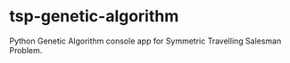 # tsp-genetic-algorithm
Python Genetic Algorithm console app for Symmetric Travelling Salesman Problem.
